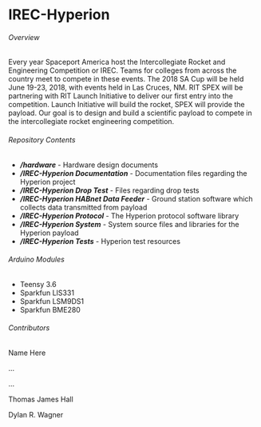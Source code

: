 # IREC-Hyperion

###### Overview
Every year Spaceport America host the Intercollegiate Rocket and Engineering Competition or IREC. Teams for colleges from across the country meet to compete in these events. The 2018 SA Cup will be held June 19-23, 2018, with events held in Las Cruces, NM. RIT SPEX will be partnering with RIT Launch Initiative to deliver our first entry into the competition. Launch Initiative will build the rocket, SPEX will provide the payload. Our goal is to design and build a scientific payload to compete in the intercollegiate rocket engineering competition.

###### Repository Contents

* ***/hardware*** - Hardware design documents
* ***/IREC-Hyperion Documentation*** - Documentation files regarding the Hyperion project
* ***/IREC-Hyperion Drop Test*** - Files regarding drop tests
* ***/IREC-Hyperion HABnet Data Feeder*** - Ground station software which collects data transmitted from payload
* ***/IREC-Hyperion Protocol*** - The Hyperion protocol software library
* ***/IREC-Hyperion System*** - System source files and libraries for the Hyperion payload
* ***/IREC-Hyperion Tests*** - Hyperion test resources 


###### Arduino Modules
- Teensy 3.6
- Sparkfun LIS331
- Sparkfun LSM9DS1
- Sparkfun BME280

###### Contributors
Name Here

...

...

Thomas James Hall

Dylan R. Wagner 
